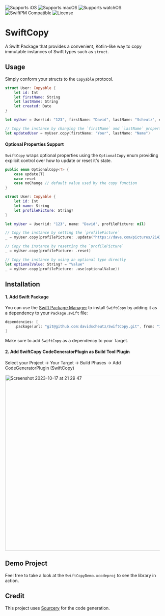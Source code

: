 ![Supports iOS](https://img.shields.io/badge/iOS-Supported-blue.svg)
![Supports macOS](https://img.shields.io/badge/macOS-Supported-blue.svg)
![Supports watchOS](https://img.shields.io/badge/watchOS-Supported-blue.svg)
![SwiftPM Compatible](https://img.shields.io/badge/SwiftPM-Compatible-brightgreen.svg)
![License](https://img.shields.io/badge/license-MIT-green)

# SwiftCopy

A Swift Package that provides a convenient, Kotlin-like way to copy immutable instances of Swift types such as `struct`.

## Usage

Simply conform your structs to the `Copyable` protocol.
 
```swift
struct User: Copyable {
    let id: Int
    let firstName: String
    let lastName: String
    let created: Date
}

let myUser = User(id: "123", firstName: "David", lastName: "Scheutz", created = .now)

// Copy the instance by changing the `firstName` and `lastName` properties
let updatedUser = myUser.copy(firstName: "Your", lastName: "Name")
```

#### Optional Properties Support

`SwiftCopy` wraps optional properties using the `OptionalCopy` enum providing explicit control over how to update or reset it's state.

```swift
public enum OptionalCopy<T> {
    case update(T)
    case reset
    case noChange // default value used by the copy function
}
```

```swift
struct User: Copyable {
    let id: Int
    let name: String
    let profilePicture: String?
}

let myUser = User(id: "123", name: "David", profilePicture: nil)

// Copy the instance by setting the `profilePicture`
_ = myUser.copy(profilePicture: .update("https://dave.com/pictures/214381"))

// Copy the instance by resetting the `profilePicture`
_ = myUser.copy(profilePicture: .reset)

// Copy the instance by using an optional type directly
let optionalValue: String? = "Value"
_ = myUser.copy(profilePicture: .use(optionalValue))
```

## Installation

#### 1. Add Swift Package
You can use the [Swift Package Manager](https://swift.org/package-manager/) to install `SwiftCopy` by adding it as a dependency to your `Package.swift` file:

```swift
dependencies: [
    .package(url: "git@github.com:davidscheutz/SwiftCopy.git", from: "1.0.0")
]
```

Make sure to add `SwiftCopy` as a dependency to your Target.

#### 2. Add SwiftCopy CodeGeneratorPlugin as Build Tool Plugin

Select your Project -> Your Target -> Build Phases -> Add CodeGeneratorPlugin (SwiftCopy)

<img width="571" alt="Screenshot 2023-10-17 at 21 29 47" src="https://github.com/davidscheutz/SwiftCopy/assets/14020916/215b75f0-f557-41dd-b89b-1fb3378df4ab">

## Demo Project

Feel free to take a look at the `SwiftCopyDemo.xcodeproj` to see the library in action.

## Credit

This project uses [Sourcery](https://github.com/krzysztofzablocki/Sourcery) for the code generation.
